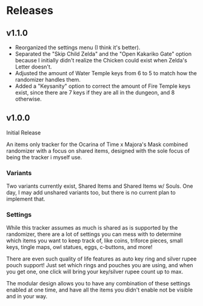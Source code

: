 # Releases

## v1.1.0

- Reorganized the settings menu (I think it's better).
- Separated the "Skip Child Zelda" and the "Open Kakariko Gate" option because I initially didn't realize the Chicken could exist when Zelda's Letter doesn't.
- Adjusted the amount of Water Temple keys from 6 to 5 to match how the randomizer handles them.
- Added a "Keysanity" option to correct the amount of Fire Temple keys exist, since there are 7 keys if they are all in the dungeon, and 8 otherwise.

## v1.0.0

Initial Release

An items only tracker for the Ocarina of Time x Majora's Mask combined randomizer with a focus on shared items, designed with the sole focus of being the tracker i myself use.

### Variants

Two variants currently exist, Shared Items and Shared Items w/ Souls. One day, I may add unshared variants too, but there is no current plan to implement that.

### Settings

While this tracker assumes as much is shared as is supported by the randomizer, there are a lot of settings you can mess with to determine which items you want to keep track of, like coins, triforce pieces, small keys, tingle maps, owl statues, eggs, c-buttons, and more!

There are even such quality of life features as auto key ring and silver rupee pouch support! Just set which rings and pouches you are using, and when you get one, one click will bring your key/silver rupee count up to max.

The modular design allows you to have any combination of these settings enabled at one time, and have all the items you didn't enable not be visible and in your way.